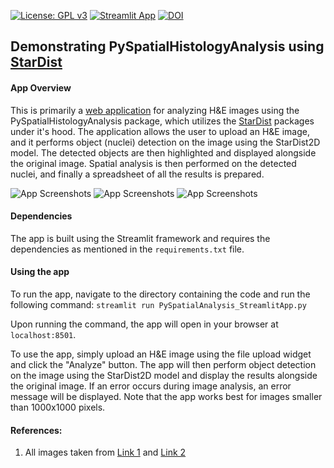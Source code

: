 [![License: GPL v3](https://img.shields.io/badge/License-GPLv3-blue.svg)](https://www.gnu.org/licenses/gpl-3.0)
[![Streamlit App](https://static.streamlit.io/badges/streamlit_badge_black_white.svg)](https://pyspatialhistologyinformation.streamlit.app/)
[![DOI](https://zenodo.org/badge/612892393.svg)](https://zenodo.org/badge/latestdoi/612892393)

## Demonstrating PySpatialHistologyAnalysis using [StarDist](https://github.com/stardist/stardist)

#### App Overview

This is primarily a [web application](https://pyspatialhistologyinformation.streamlit.app/) for analyzing H&E images using the PySpatialHistologyAnalysis package, which utilizes the [StarDist](https://github.com/stardist/stardist) packages under it's hood. 
The application allows the user to upload an H&E image, and it performs object (nuclei) detection on the image using the StarDist2D model. 
The detected objects are then highlighted and displayed alongside the original image. 
Spatial analysis is then performed on the detected nuclei, and finally a spreadsheet of all the results is prepared.

![App Screenshots](https://github.com/ajinkya-kulkarni/PySpatialHistologyAnalysis/blob/main/screenshot1.png)
![App Screenshots](https://github.com/ajinkya-kulkarni/PySpatialHistologyAnalysis/blob/main/screenshot2.png)
![App Screenshots](https://github.com/ajinkya-kulkarni/PySpatialHistologyAnalysis/blob/main/screenshot3.png)

#### Dependencies

The app is built using the Streamlit framework and requires the dependencies as mentioned in the `requirements.txt` file.

#### Using the app

To run the app, navigate to the directory containing the code and run the following command:
`streamlit run PySpatialAnalysis_StreamlitApp.py`

Upon running the command, the app will open in your browser at `localhost:8501`.

To use the app, simply upload an H&E image using the file upload widget and click the "Analyze" button. The app will then perform object detection on the image using the StarDist2D model and display the results alongside the original image.
If an error occurs during image analysis, an error message will be displayed.
Note that the app works best for images smaller than 1000x1000 pixels.


#### References:

1. All images taken from [Link 1](https://twitter.com/JMGardnerMD) and [Link 2](https://twitter.com/kiko4docs)
